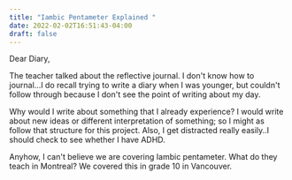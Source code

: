 ```yaml
---
title: "Iambic Pentameter Explained "
date: 2022-02-02T16:51:43-04:00
draft: false
---
```


Dear Diary,

The teacher talked about the reflective journal. I don't know how to journal...I do recall trying to write a diary when I was younger, but couldn't follow through because I don't see the point of writing about my day. 

Why would I write about something that I already experience? I would write about new ideas or different interpretation of something; so I might as follow that structure for this project. Also, I get distracted really easily..I should check to see whether I have ADHD. 

Anyhow, I can't believe we are covering Iambic pentameter. What do they teach in Montreal? We covered this in grade 10 in Vancouver. 
